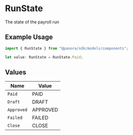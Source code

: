 # RunState

The state of the payroll run

## Example Usage

```typescript
import { RunState } from "@panora/sdk/models/components";

let value: RunState = RunState.Paid;
```

## Values

| Name       | Value      |
| ---------- | ---------- |
| `Paid`     | PAID       |
| `Draft`    | DRAFT      |
| `Approved` | APPROVED   |
| `Failed`   | FAILED     |
| `Close`    | CLOSE      |